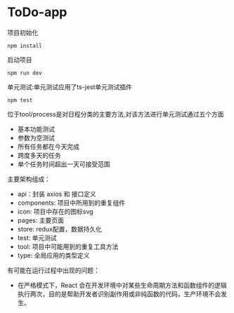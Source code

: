 # ToDo-app

项目初始化
```
npm install
```
启动项目
```
npm run dev
```
单元测试:单元测试应用了ts-jest单元测试插件
```
npm test
```
位于tool/process是对日程分类的主要方法,对该方法进行单元测试通过五个方面
  - 基本功能测试
  - 参数为空测试
  - 所有任务都在今天完成
  - 跨度多天的任务
  - 单个任务时间超出一天可接受范围

主要架构组成：
- api：封装 axios 和 接口定义
- components: 项目中所用到的重复组件
- icon: 项目中存在的图标svg
- pages: 主要页面
- store: redux配置，数据持久化
- test: 单元测试
- tool: 项目中可能用到的重复工具方法
- type: 全局应用的类型定义



有可能在运行过程中出现的问题：
- 在严格模式下，React 会在开发环境中对某些生命周期方法和函数组件的逻辑执行两次，目的是帮助开发者识别副作用或非纯函数的代码，生产环境不会发生。



